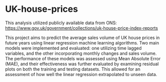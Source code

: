 # UK-house-prices

This analysis utilized publicly available data from ONS: https://www.gov.uk/government/collections/uk-house-price-index-reports
 
This project aims to predict the average sales volume of UK house prices in future years using linear regression machine learning algorithms. Two main models were implemented and evaluated: one utilizing time lagged variables, and the other incorporating monthly changes and sales volume. The performance of these models was assessed using Mean Absolute Error (MAE), and their effectiveness was further evaluated by examining residual plots on both the training and testing datasets. This allowed for an assessment of how well the linear regression extrapolated to unseen data.
